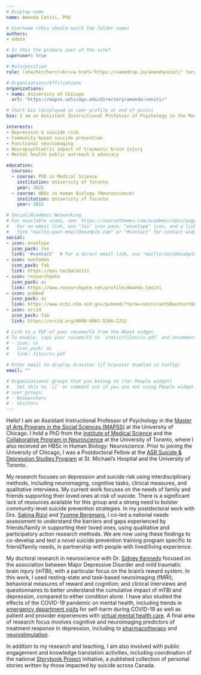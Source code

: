 ```yaml
---
# Display name
name: Amanda Ceniti, PhD

# Username (this should match the folder name)
authors:
- admin

# Is this the primary user of the site?
superuser: true

# Role/position
role: (she/her/hers)<br><a href="https://namedrop.io/amandaceniti" target="_blank">hear my name</a><br><br>Assistant Instructional Professor

# Organizations/Affiliations
organizations:
- name: University of Chicago
  url: "https://mapss.uchicago.edu/directory/amanda-ceniti/"

# Short bio (displayed in user profile at end of posts)
bio: I am an Assistant Instructional Professor of Psychology in the Master of Arts Program in the Social Sciences (MAPSS) at the University of Chicago. My research interests include community-based suicide prevention focused on building social support capacity among family/friends of those at risk, the neurobiology of depression and suicide risk, and the psychiatric impact of traumatic brain injury.

interests:
- Depression & suicide risk
- Community-based suicide prevention
- Functional neuroimaging
- Neuropsychiatric impact of traumatic brain injury
- Mental health public outreach & advocacy

education:
  courses:
  - course: PhD in Medical Science
    institution: University of Toronto
    year: 2022
  - course: HBSc in Human Biology (Neuroscience)
    institution: University of Toronto
    year: 2015

# Social/Academic Networking
# For available icons, see: https://sourcethemes.com/academic/docs/page-builder/#icons
#   For an email link, use "fas" icon pack, "envelope" icon, and a link in the
#   form "mailto:your-email@example.com" or "#contact" for contact widget.
social:
- icon: envelope
  icon_pack: fas
  link: '#contact'  # For a direct email link, use "mailto:test@example.org".
- icon: mastodon
  icon_pack: fab
  link: https://mas.to/@aCeniti
- icon: researchgate
  icon_pack: ai
  link: https://www.researchgate.net/profile/Amanda_Ceniti
- icon: pubmed
  icon_pack: ai
  link: https://www.ncbi.nlm.nih.gov/pubmed/?term=ceniti+ak%5Bauthor%5D
- icon: orcid
  icon_pack: fab
  link: https://orcid.org/0000-0002-5266-2212

# Link to a PDF of your resume/CV from the About widget.
# To enable, copy your resume/CV to `static/files/cv.pdf` and uncomment the lines below.
# - icon: cv
#   icon_pack: ai
#   link: files/cv.pdf

# Enter email to display Gravatar (if Gravatar enabled in Config)
email: ""

# Organizational groups that you belong to (for People widget)
#   Set this to `[]` or comment out if you are not using People widget.
# user_groups:
# - Researchers
# - Visitors
---
```


Hello! I am an Assistant Instructional Professor of Psychology in the <a href="https://mapss.uchicago.edu/" target="_blank">Master of Arts Program in the Social Sciences (MAPSS)</a> at the University of Chicago. I hold a PhD from the <a href="https://ims.utoronto.ca/" target="_blank">Institute of Medical Science</a> and the <a href="https://neuroscience.utoronto.ca/" target="_blank">Collaborative Program in Neuroscience</a> at the University of Toronto, where I also received an HBSc in Human Biology: Neuroscience. Prior to joining the University of Chicago, I was a Postdoctoral Fellow at the <a href="https://asrlife.ca/" target="_blank">ASR Suicide & Depression Studies Program</a> at St. Michael’s Hospital and the University of Toronto.

My research focuses on depression and suicide risk using interdisciplinary methods, including neuroimaging, cognitive tasks, clinical measures, and qualitative interviews. My current work focuses on the needs of family and friends supporting their loved ones at risk of suicide. There is a significant lack of resources available for this group and a strong need to bolster community-level suicide prevention strategies. In my postdoctoral work with Drs. <a href="https://research.unityhealth.to/researchers/sakina-rizvi/">Sakina Rizvi</a> and <a href="https://psychiatry.utoronto.ca/faculty/yvonne-bergmans">Yvonne Bergmans</a>, I co-led a national needs assessment to understand the barriers and gaps experienced by friends/family in supporting their loved ones, using qualitative and participatory action research methods. We are now using these findings to co-develop and test a novel suicide prevention training program specific to friend/family needs, in partnership with people with lived/living experience.

My doctoral research in neuroscience with Dr. <a href="https://research.unityhealth.to/researchers/sidney-kennedy/" target="_blank">Sidney Kennedy</a> focused on the association between Major Depressive Disorder and mild traumatic brain injury (mTBI), with a particular focus on the brain’s reward system. In this work, I used resting-state and task-based neuroimaging (fMRI); behavioral measures of reward and cognition; and clinical interviews and questionnaires to better understand the cumulative impact of mTBI and depression, compared to either condition alone. I have also studied the effects of the COVID-19 pandemic on mental health, including trends in <a href="https://pubmed.ncbi.nlm.nih.gov/38642422/">emergency department visits</a> for self-harm during COVID-19 as well as patient and provider experiences with <a href="https://pubmed.ncbi.nlm.nih.gov/34986035/">virtual mental health care</a>. A final area of research focus involves cognitive and neuroimaging predictors of treatment response in depression, including to <a href="https://pubmed.ncbi.nlm.nih.gov/32349119/">pharmacotherapy</a> and <a href="https://pubmed.ncbi.nlm.nih.gov/28286473/">neurostimulation</a>.

In addition to my research and teaching, I am also involved with public engagement and knowledge translation activities, including coordination of the national <a href="https://asrlife.ca/storybook" target="_blank">Storybook Project</a> initiative, a published collection of personal stories written by those impacted by suicide across Canada.
